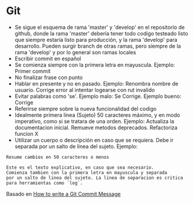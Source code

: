 # Git

* Se sigue el esquema de rama 'master' y 'develop' en el repositorio de github, donde la rama 'master' debería tener todo codigo testeado listo que siempre estaría listo para producción, y la rama 'develop' para desarrollo. Pueden surgir branch de otras ramas, pero siempre de la rama 'develop' y por lo general son ramas locales
* Escribir commit en español
* Se comienza siempre con la primera letra en mayuscula. Ejemplo: Primer commit
* No finalizar frase con punto
* Hablar en presente y no en pasado. Ejemplo: Renombra nombre de usuario. Corrige error al intentar logearse con rut invalido
* Evitar palabras como 'se'. Ejemplo malo: Se Corrige. Ejemplo bueno: Corrige
* Referirse siempre sobre la nueva funcionalidad del codigo
* Idealmente primera linea (Sujeto) 50 caracteres máximo, y en modo imperativo, como si se tratara de una orden. Ejemplo: Actualiza la documentacion inicial. Remueve metodos deprecados. Refactoriza funcion X
* Utilizar un cuerpo o descripción en caso que se requiera. Debe ir separada por un salto de linea del sujeto. Ejemplo:

```
Resume cambios en 50 caracteres o menos

Este es el texto explicativo, en caso que sea necesario.
Comienza tambien con la primera letra en mayuscula y separada
por un salto de linea del sujeto. La linea de separacion es critica
para herramientas como `log`.
```

Basado en [How to write a Git Commit Message](http://chris.beams.io/posts/git-commit/)
